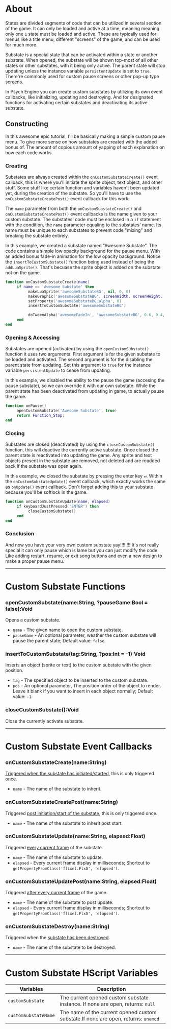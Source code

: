 # About
States are divided segments of code that can be utilized in several section of the game. It can only be loaded and active at a time, meaning meaning only one `1` state must be loaded and active. These are typically used for menus like a title menu, different "screens" of the game, and can be used for much more.

Substate is a special state that can be activated within a state or another substate. When opened, the substate will be shown top-most of all other states or other substates, with it being only active. The parent state will stop updating unless the instance variable `persistentUpdate` is set to `true`. There're commonly used for custom pause screens or other pop-up type screens.

In Psych Engine you can create custom substates by utilizing its own event callbacks, like initializing, updating and destroying. And for designated functions for activating certain substates and deactivating its active substate.

## Constructing
In this awesome epic tutorial, I'll be basically making a simple custom pause menu. To give more sense on how substates are created with the added bonus of. The amount of copious amount of yapping of each explanation on how each code works.

### Creating
Substates are always created within the `onCustomSubstateCreate()` event callback, this is where you'll initiate the sprite object, text object, and other stuff. Some stuff like certain function and variables haven't been updated yet, during the creation of the substate. So you'll have to use the `onCustomSubstateCreatePost()` event callback for this work.

The `name` parameter from both the `onCustomSubstateCreate()` and `onCustomSubstateCreatePost()` event callbacks is the name given to your custom substate. The substates' code must be enclosed in a `if` statement with the condition, the `name` parameter equaling to the substates' name. Its name must be unique to each substates to prevent code "mixing" and breaking the substate entirely.

In this example, we created a substate named "Awesome Substate". The code contains a simple low opacity background for the pause menu. With an added bonus fade-in animation for the low opacity background. Notice the `insertToCustomSubstate()` function being used instead of being the `addLuaSprite()`. That's becuase the sprite object is added on the substate not on the game.

```lua
function onCustomSubstateCreate(name)
     if name == 'Awesome Substate' then
          makeLuaSprite('awesomeSubstateBG', nil, 0, 0)
          makeGraphic('awesomeSubstateBG', screenWidth, screenHeight, '000000')
          setProperty('awesomeSubstateBG.alpha', 0)
          insertToCustomSubstate('awesomeSubstateBG')

          doTweenAlpha('awesomeFadeIn', 'awesomeSubstateBG', 0.6, 0.4, 'quartInOut')
     end
end
```

### Opening & Accessing
Substates are opened (activated) by using the `openCustomSubstate()` function it uses two arguments. First argument is for the given substate to be loaded and activated. The second argument is for the disabling the parent state from updating. Set this argument to `true` for the instance variable `persistentUpdate` to cease from updating.

In this example, we disabled the ability to the pause the game (accesing the pause substate), so we can override it with our own substate. While the parent state has been deactivated from updating in game, to actually pause the game.
```lua
function onPause()
     openCustomSubstate('Awesome Substate', true)
     return Function_Stop;
end
```

### Closing
Substates are closed (deactivated) by using the `closeCustomSubstate()` function, this will deactive the currently active substate. Once closed the parent state is reactivated into updating the game. Any sprite and text objects present in the substate are removed, not deleted and are readded back if the substate was open again.

In this example, we closed the substate by pressing the enter key <kbd>↵</kbd>. Within the `onCustomSubstateUpdate()` event callback, which exactly works the same as `onUpdate()` event callback. Don't forget adding this to your substate because you'll be softlock in the game. 

```lua
function onCustomSubstateUpdate(name, elapsed)
     if keyboardJustPressed('ENTER') then
          closeCustomSubstate()
     end
end
```

### Conclusion
And now you have your very own custom substate yay!!!!!!!! It's not really special it can only pause which is lame but you can just modify the code. Like adding restart, resume, or exit song buttons and even a new design to make a proper pause menu.

***

# Custom Substate Functions
### openCustomSubstate(name:String, ?pauseGame:Bool = false):Void
Opens a custom substate.

- `name` - The given name to open the custom substate.
- `pauseGame` - An optional parameter, weather the custom substate will pause the parent state; Default value: `false`.

### insertToCustomSubstate(tag:String, ?pos:Int = -1):Void
Inserts an object (sprite or text) to the custom substate with the given position.

- `tag` - The specified object to be inserted to the custom substate.
- `pos` - An optional parameter, The position order of the object to render. Leave it blank if you want to insert in each object normally; Default value: `-1`.

### closeCustomSubstate():Void
Close the currently activate substate.

***

# Custom Substate Event Callbacks
### onCustomSubstateCreate(name:String)
<ins>Triggered when the substate has initiated/started</ins>, this is only triggered once.

- `name` - The name of the substate to inherit.

### onCustomSubstateCreatePost(name:String)
Triggered <ins>post initiation/start of the substate</ins>, this is only triggered once.

- `name` - The name of the substate to inherit post start.

### onCustomSubstateUpdate(name:String, elapsed:Float)
Triggered <ins>every current frame</ins> of the substate.

- `name` - The name of the substate to update.
- `elapsed` - Every current frame display in milliseconds; Shortcut to `getPropertyFromClass('flixel.FlxG', 'elapsed')`.

### onCustomSubstateUpdatePost(name:String, elapsed:Float)
Triggered <ins>after every current frame</ins> of the game.

- `name` - The name of the substate to post update.
- `elapsed` - Every current frame display in milliseconds; Shortcut to `getPropertyFromClass('flixel.FlxG', 'elapsed')`.

### onCustomSubstateDestroy(name:String)
Triggered when the <ins>substate has been destroyed</ins>.

- `name` - The name of the substate to be destroyed.

***

# Custom Substate HScript Variables
| Variables 	| Description 	|
|---	|---	|
| `customSubstate` 	| The current opened custom substate instance. If none are open, returns: `null` 	|
| `customSubstateName` 	| The name of the current opened custom substate.If none are open, returns: `unamed` 	|